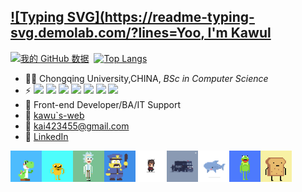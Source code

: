 ## [![Typing SVG](https://readme-typing-svg.demolab.com/?lines=Yoo, I'm Kawul](https://git.io/typing-svg)
[![我的 GitHub 数据](https://github-readme-stats.vercel.app/api?username=Kawul007&show_icons=true&theme=tokyonight&line_height=20&card_width=400px)]()
&nbsp;[![Top Langs](https://github-readme-stats.vercel.app/api/top-langs/?username=Kawul007&layout=compact&theme=tokyonight&card_width=300px)](https://github.com/Kawul007/github-readme-stats)
- 👨‍🎓 Chongqing University,CHINA, _BSc in Computer Science_
- ⚡ <img src="https://img.shields.io/badge/-css-blue"> <img src="https://img.shields.io/badge/-JavaScript-purple"> <img src="https://img.shields.io/badge/-HTML-brightgreen"> <img src="https://img.shields.io/badge/-React-%2333FFDA"> <img src="https://img.shields.io/badge/-Java-%23FF8D33"> <img src="https://img.shields.io/badge/-SpringBoot-%23FF4933"> <img src="https://img.shields.io/badge/-MySQL-%2333C4FF">
- 🏃  Front-end Developer/BA/IT Support
- 🚗 [kawu`s-web](https://kawul007.github.io)
- 🏤 kai423455@gmail.com
- 👦 [LinkedIn](https://www.linkedin.com/in/kawul4234/)</br>
<center class="half">
<img src="https://github.com/Kawul007/kawul007/blob/main/jump.gif" width="50px" height="50px" alt="ha" align=left><img src="https://github.com/Kawul007/kawul007/blob/main/yellow.gif" width="50px" height="50px" alt="ha" align=left><img src="https://github.com/Kawul007/kawul007/blob/main/rick.gif" width="50px" height="50px" alt="ha" align=left><img src="https://github.com/Kawul007/kawul007/blob/main/police.gif" width="50px" height="50px" alt="ha" align=left><img src="https://github.com/Kawul007/kawul007/blob/main/hh.gif" width="50px" height="50px" alt="ha" align=left><img src="https://github.com/Kawul007/kawul007/blob/main/plicecar.gif" width="50px" height="50px" alt="ha" align=left><img src="https://github.com/Kawul007/kawul007/blob/main/fish.gif" width="50px" height="50px" alt="ha" align=left><img src="https://github.com/Kawul007/kawul007/blob/main/frog.gif" width="50px" height="50px" alt="ha" align=left><img src="https://github.com/Kawul007/kawul007/blob/main/bread.gif" width="50px" height="50px" alt="ha" align=left>
</center>


